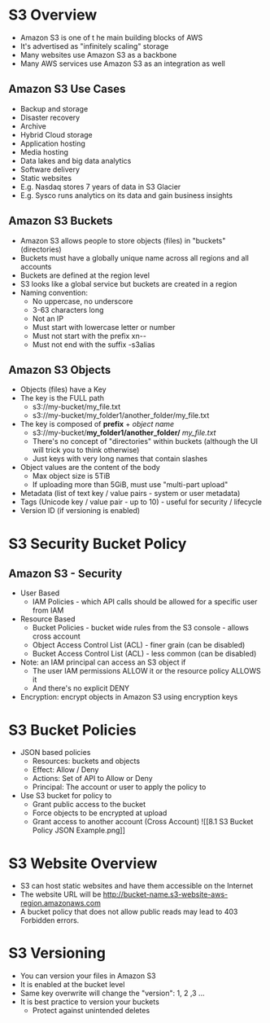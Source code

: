 # S3 Overview
- Amazon S3 is one of t he main building blocks of AWS
- It's advertised as "infinitely scaling" storage
- Many websites use Amazon S3 as a backbone
- Many AWS services use Amazon S3 as an integration as well
## Amazon S3 Use Cases
- Backup and storage
- Disaster recovery
- Archive
- Hybrid Cloud storage
- Application hosting
- Media hosting
- Data lakes and big data analytics
- Software delivery 
- Static websites
- E.g. Nasdaq stores 7 years of data in S3 Glacier
- E.g. Sysco runs analytics on its data and gain business insights
## Amazon S3 Buckets
- Amazon S3 allows people to store objects (files) in "buckets" (directories)
- Buckets must have a globally unique name across all regions and all accounts
- Buckets are defined at the region level
- S3 looks like a global service but buckets are created in a region
- Naming convention:
	- No uppercase, no underscore
	- 3-63 characters long
	- Not an IP
	- Must start with lowercase letter or number
	- Must not start with the prefix xn--
	- Must not end with the suffix -s3alias
## Amazon S3 Objects
- Objects (files) have a Key
- The key is the FULL path
	- s3://my-bucket/my_file.txt
	- s3://my-bucket/my_folder1/another_folder/my_file.txt
- The key is composed of **prefix** + *object name*
	- s3://my-bucket/**my_folder1/another_folder/** *my_file.txt*
	- There's no concept of "directories" within buckets (although the UI will trick you to think otherwise)
	- Just keys with very long names that contain slashes
- Object values are the content of the body
	- Max object size is 5TiB
	- If uploading more than 5GiB, must use "multi-part upload"
- Metadata (list of text key / value pairs - system or user metadata)
- Tags (Unicode key / value pair - up to 10) - useful for security / lifecycle
- Version ID (if versioning is enabled)
# S3 Security Bucket Policy
## Amazon S3 - Security
- User Based
	- IAM Policies - which API calls should be allowed for a specific user from IAM
- Resource Based
	- Bucket Policies - bucket wide rules from the S3 console - allows cross account
	- Object Access Control List (ACL) - finer grain (can be disabled)
	- Bucket Access Control List (ACL) - less common (can be disabled)
- Note: an IAM principal can access an S3 object if
	- The user IAM permissions ALLOW it or the resource policy ALLOWS it
	- And there's no explicit DENY
- Encryption: encrypt objects in Amazon S3 using encryption keys
# S3 Bucket Policies
- JSON based policies
	- Resources: buckets and objects
	- Effect: Allow / Deny
	- Actions: Set of API to Allow or Deny
	- Principal: The account or user to apply the policy to
- Use S3 bucket for policy to
	- Grant public access to the bucket
	- Force objects to be encrypted at upload
	- Grant access to another account (Cross Account)
![[8.1 S3 Bucket Policy JSON Example.png]]
# S3 Website Overview
- S3 can host static websites and have them accessible on the Internet
- The website URL will be http://bucket-name.s3-website-aws-region.amazonaws.com
- A bucket policy that does not allow public reads may lead to 403 Forbidden errors.
# S3 Versioning
- You can version your files in Amazon S3
- It is enabled at the bucket level
- Same key overwrite will change the "version": 1, 2 ,3 ...
- It is best practice to version your buckets
	- Protect against unintended deletes